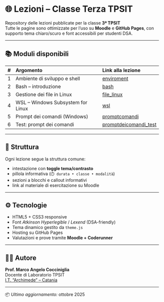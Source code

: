 # 🌐 Lezioni – Classe Terza TPSIT

Repository delle lezioni pubblicate per la classe **3ª TPSIT**  
Tutte le pagine sono ottimizzate per l’uso su **Moodle** e **GitHub Pages**, con supporto tema chiaro/scuro e font accessibili per studenti DSA.

---

## 📚 Moduli disponibili

| # | Argomento | Link alla lezione |
|:-:|:-----------|:-----------------|
| 1 | Ambiente di sviluppo e shell | [enviroment](https://mcocciniglia.github.io/lezioni-classeterza/enviroment/) |
| 2 | Bash – introduzione | [bash](https://mcocciniglia.github.io/lezioni-classeterza/bash/) |
| 3 | Gestione dei file in Linux | [file_linux](https://mcocciniglia.github.io/lezioni-classeterza/file_linux/) |
| 4 | WSL – Windows Subsystem for Linux | [wsl](https://mcocciniglia.github.io/lezioni-classeterza/wsl/) |
| 5 | Prompt dei comandi (Windows) | [promptcomandi](https://mcocciniglia.github.io/lezioni-classeterza/promptcomandi/index.html) |
| 6 | Test: prompt dei comandi | [promptdeicomandi_test](https://mcocciniglia.github.io/lezioni-classeterza/promptdeicomandi_test.html) |

---

## 🧭 Struttura

Ogni lezione segue la struttura comune:

- intestazione con **toggle tema/contrasto**  
- pillola informativa (`⏱️ durata • classe • modalità`)  
- sezioni a blocchi e callout informativi  
- link al materiale di esercitazione su Moodle

---

## ⚙️ Tecnologie

- HTML5 + CSS3 responsive  
- Font *Atkinson Hyperlegible* / *Lexend* (DSA-friendly)  
- Tema dinamico gestito da `theme.js`  
- Hosting su GitHub Pages  
- Valutazioni e prove tramite **Moodle + Coderunner**

---

## 🧑‍🏫 Autore

**Prof. Marco Angelo Cocciniglia**  
Docente di Laboratorio TPSIT  
[I.T. “Archimede” – Catania](https://www.itarchimede.com/)

---

📦 *Ultimo aggiornamento:* ottobre 2025  
